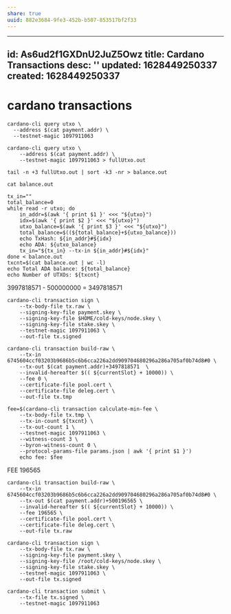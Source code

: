 ```yaml
---
share: true
uuid: 882e3684-9fe3-452b-b507-853517bf2f33
---
```

---
id: As6ud2f1GXDnU2JuZ5Owz
title: Cardano Transactions
desc: ''
updated: 1628449250337
created: 1628449250337
---
# cardano transactions
    cardano-cli query utxo \
      --address $(cat payment.addr) \
      --testnet-magic 1097911063

    cardano-cli query utxo \
        --address $(cat payment.addr) \
        --testnet-magic 1097911063 > fullUtxo.out
    
    tail -n +3 fullUtxo.out | sort -k3 -nr > balance.out
    
    cat balance.out
    
    tx_in=""
    total_balance=0
    while read -r utxo; do
        in_addr=$(awk '{ print $1 }' <<< "${utxo}")
        idx=$(awk '{ print $2 }' <<< "${utxo}")
        utxo_balance=$(awk '{ print $3 }' <<< "${utxo}")
        total_balance=$((${total_balance}+${utxo_balance}))
        echo TxHash: ${in_addr}#${idx}
        echo ADA: ${utxo_balance}
        tx_in="${tx_in} --tx-in ${in_addr}#${idx}"
    done < balance.out
    txcnt=$(cat balance.out | wc -l)
    echo Total ADA balance: ${total_balance}
    echo Number of UTXOs: ${txcnt}

3997818571 - 500000000 = 3497818571

    cardano-cli transaction sign \
        --tx-body-file tx.raw \
        --signing-key-file payment.skey \
        --signing-key-file $HOME/cold-keys/node.skey \
        --signing-key-file stake.skey \
        --testnet-magic 1097911063 \
        --out-file tx.signed

    cardano-cli transaction build-raw \
        --tx-in 6745604ccf03203b9686b5c6b6cca226a2dd909704680296a286a705af0b74d8#0 \
        --tx-out $(cat payment.addr)+3497818571  \
        --invalid-hereafter $(( ${currentSlot} + 10000)) \
        --fee 0 \
        --certificate-file pool.cert \
        --certificate-file deleg.cert \
        --out-file tx.tmp

    fee=$(cardano-cli transaction calculate-min-fee \
        --tx-body-file tx.tmp \
        --tx-in-count ${txcnt} \
        --tx-out-count 1 \
        --testnet-magic 1097911063 \
        --witness-count 3 \
        --byron-witness-count 0 \
        --protocol-params-file params.json | awk '{ print $1 }')
    	echo fee: $fee

FEE 196565

    cardano-cli transaction build-raw \
        --tx-in 6745604ccf03203b9686b5c6b6cca226a2dd909704680296a286a705af0b74d8#0 \
        --tx-out $(cat payment.addr)+500196565 \
        --invalid-hereafter $(( ${currentSlot} + 10000)) \
        --fee 196565 \
        --certificate-file pool.cert \
        --certificate-file deleg.cert \
        --out-file tx.raw

    cardano-cli transaction sign \
        --tx-body-file tx.raw \
        --signing-key-file payment.skey \
        --signing-key-file /root/cold-keys/node.skey \
        --signing-key-file stake.skey \
        --testnet-magic 1097911063 \
        --out-file tx.signed

    cardano-cli transaction submit \
        --tx-file tx.signed \
        --testnet-magic 1097911063
